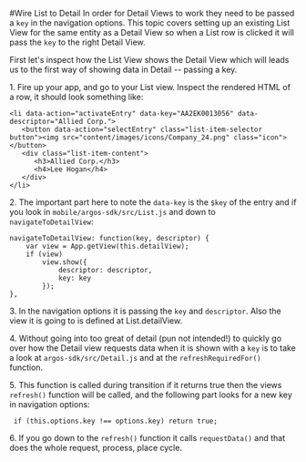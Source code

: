 #Wire List to Detail
In order for Detail Views to work they need to be passed a `key` in the navigation options. This topic covers setting up an existing List View for the same entity as a Detail View so when a List row is clicked it will pass the `key` to the right Detail View.

First let's inspect how the List View shows the Detail View which will leads us to the first way of showing data in Detail -- passing a key.

1\. Fire up your app, and go to your List view. Inspect the rendered HTML of a row, it should look something like:

    <li data-action="activateEntry" data-key="AA2EK0013056" data-descriptor="Allied Corp.">
       <button data-action="selectEntry" class="list-item-selector button"><img src="content/images/icons/Company_24.png" class="icon"></button>
       <div class="list-item-content">
          <h3>Allied Corp.</h3>
          <h4>Lee Hogan</h4>
       </div>
    </li>

2\. The important part here to note the `data-key` is the `$key` of the entry and if you look in `mobile/argos-sdk/src/List.js` and down to `navigateToDetailView`:

    navigateToDetailView: function(key, descriptor) {
        var view = App.getView(this.detailView);
        if (view)
            view.show({
                descriptor: descriptor,
                key: key
            });
    },

3\. In the navigation options it is passing the `key` and `descriptor`. Also the view it is going to is defined at List.detailView. 

4\. Without going into too great of detail (pun not intended!) to quickly go over how the Detail view requests data when it is shown with a `key` is to take a look at `argos-sdk/src/Detail.js` and at the `refreshRequiredFor()` function.

5\. This function is called during transition if it returns true then the views `refresh()` function will be called, and the following part looks for a new key in navigation options:

     if (this.options.key !== options.key) return true;

6\. If you go down to the `refresh()` function it calls `requestData()` and that does the whole request, process, place cycle.
